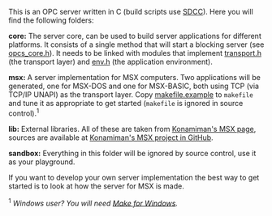 This is an OPC server written in C (build scripts use [SDCC](http://sdcc.sourceforge.net)). Here you will find the following folders:

**core:** The server core, can be used to build server applications for different platforms. It consists of a single method that will start a blocking server (see [opcs_core.h](core/opcs_core.h)). It needs to be linked with modules that implement [transport.h](core/transport.h) (the transport layer) and [env.h](core/env.h) (the application environment).

**msx:** A server implementation for MSX computers. Two applications will be generated, one for MSX-DOS and one for MSX-BASIC, both using TCP (via TCP/IP UNAPI) as the transport layer. Copy [makefile.example](msx/makefile.example) to `makefile` and tune it as appropriate to get started (`makefile` is ignored in source control).<sup>1</sup>

**lib:** External libraries. All of these are taken from [Konamiman's MSX page](http://www.konamiman.com), sources are available at [Konamiman's MSX project in GitHub](http://www.github.com/konamiman/MSX).

**sandbox:** Everything in this folder will be ignored by source control, use it as your playground.

If you want to develop your own server implementation the best way to get started is to look at how the server for MSX is made.

<sup>1</sup> _Windows user? You will need [Make for Windows](http://www.equation.com/servlet/equation.cmd?fa=make)._